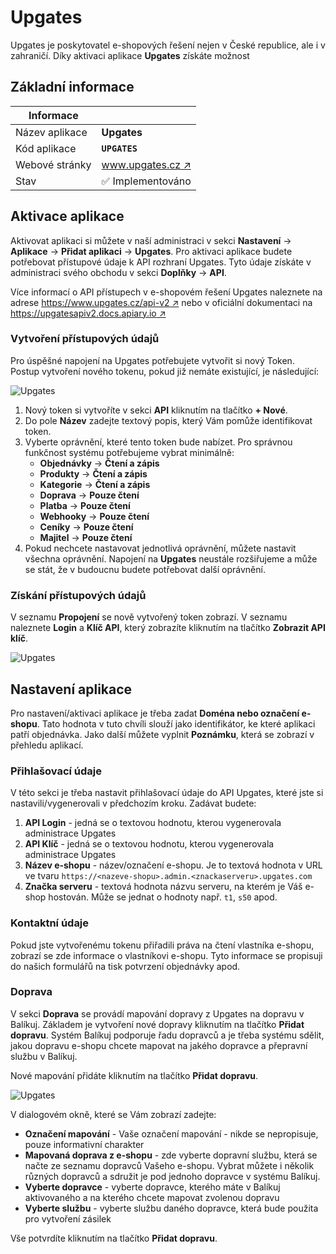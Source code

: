 ﻿---
sidebar_position: 1
---

# Upgates

Upgates je poskytovatel e-shopových řešení nejen v České republice, ale i v zahraničí. Díky aktivaci aplikace **Upgates** získáte možnost

## Základní informace
| Informace |  |
| ----------- | ----------- |
| Název aplikace | **Upgates** |
| Kód aplikace | **`UPGATES`** |
| Webové stránky | [www.upgates.cz ↗️](https://www.upgates.cz/) |
| Stav | ✅️ Implementováno | 


## Aktivace aplikace

Aktivovat aplikaci si můžete v naší administraci v sekci **Nastavení** -> **Aplikace** -> **Přidat aplikaci** -> **Upgates**. 
Pro aktivaci aplikace budete potřebovat přístupové údaje k API rozhraní Upgates. Tyto údaje získáte v administraci svého obchodu v sekci **Doplňky** ->
**API**.

Více informací o API přístupech v e-shopovém řešení Upgates naleznete na adrese [https://www.upgates.cz/api-v2 ↗️](https://www.upgates.cz/api-v2) nebo v 
oficiální dokumentaci na [https://upgatesapiv2.docs.apiary.io ↗️](https://upgatesapiv2.docs.apiary.io)

### Vytvoření přístupových údajů 

Pro úspěšné napojení na Upgates potřebujete vytvořit si nový Token. Postup vytvoření nového tokenu, pokud již nemáte existující, je následující:

![Upgates](/img/application/upgates/upgates2.png)

1. Nový token si vytvoříte v sekci **API** kliknutím na tlačítko **+ Nové**. 
2. Do pole **Název** zadejte textový popis, který Vám pomůže identifikovat token.
3. Vyberte oprávnění, které tento token bude nabízet. Pro správnou funkčnost systému potřebujeme vybrat minimálně:
	* **Objednávky** -> **Čtení a  zápis**
	* **Produkty** -> **Čtení a  zápis**
	* **Kategorie** -> **Čtení a  zápis**
	* **Doprava** -> **Pouze čtení**
	* **Platba** -> **Pouze čtení**
	* **Webhooky** -> **Pouze čtení**
	* **Ceníky** -> **Pouze čtení**
	* **Majitel** -> **Pouze čtení**
4. Pokud nechcete nastavovat jednotlivá oprávnění, můžete nastavit všechna oprávnění. Napojení na **Upgates** neustále rozšiřujeme a může se stát,
že v budoucnu budete potřebovat další oprávnění.


### Získání přístupových údajů
V seznamu **Propojení** se nově vytvořený token zobrazí. V seznamu naleznete **Login** a **Klíč API**, který zobrazíte kliknutím na tlačítko **Zobrazit API klíč**.

![Upgates](/img/application/upgates/upgates.png)


## Nastavení aplikace
Pro nastavení/aktivaci aplikace je třeba zadat **Doména nebo označení e-shopu**. Tato hodnota v tuto chvíli slouží jako identifikátor, ke které aplikaci patří objednávka. 
Jako další můžete vyplnit **Poznámku**, která se zobrazí v přehledu aplikací.

### Přihlašovací údaje
V této sekci je třeba nastavit přihlašovací údaje do API Upgates, které jste si nastavili/vygenerovali v předchozím kroku. Zadávat budete:
1. **API Login** - jedná se o textovou hodnotu, kterou vygenerovala administrace Upgates
2. **API Klíč** - jedná se o textovou hodnotu, kterou vygenerovala administrace Upgates
3. **Název e-shopu** - název/označení e-shopu. Je to textová hodnota v URL ve tvaru `https://<nazeve-shopu>.admin.<znackaserveru>.upgates.com`
4. **Značka serveru** - textová hodnota názvu serveru, na kterém je Váš e-shop hostován. Může se jednat o hodnoty např. `t1`, `s50` apod.

### Kontaktní údaje
Pokud jste vytvořenému tokenu přiřadili práva na čtení vlastníka e-shopu, zobrazí se zde informace o vlastníkovi e-shopu. Tyto informace se propisuji 
do našich formulářů na tisk potvrzení objednávky apod.

### Doprava
V sekci **Doprava** se provádí mapování dopravy z Upgates na dopravu v Balíkuj. Základem je vytvoření nové dopravy kliknutím na tlačítko **Přidat dopravu**.
Systém Balíkuj podporuje řadu dopravců a je třeba systému sdělit, jakou dopravu e-shopu chcete mapovat na jakého dopravce a přepravní službu v Balíkuj.

Nové mapování přidáte kliknutím na tlačítko **Přidat dopravu**.

![Upgates](/img/application/upgates/upgates-doprava.png)

V dialogovém okně, které se Vám zobrazí zadejte:
* **Označení mapování** - Vaše označení mapování - nikde se nepropisuje, pouze informativní charakter
* **Mapovaná doprava z e-shopu** - zde vyberte dopravní službu, která se načte ze seznamu dopravců Vašeho e-shopu. Vybrat můžete i několik různých dopravců a sdružit je pod jednoho dopravce v systému Balíkuj.
* **Vyberte dopravce** - vyberte dopravce, kterého máte v Balíkuj aktivovaného a na kterého chcete mapovat zvolenou dopravu
* **Vyberte službu** - vyberte službu daného dopravce, která bude použita pro vytvoření zásilek

Vše potvrdíte kliknutím na tlačítko **Přidat dopravu**.
